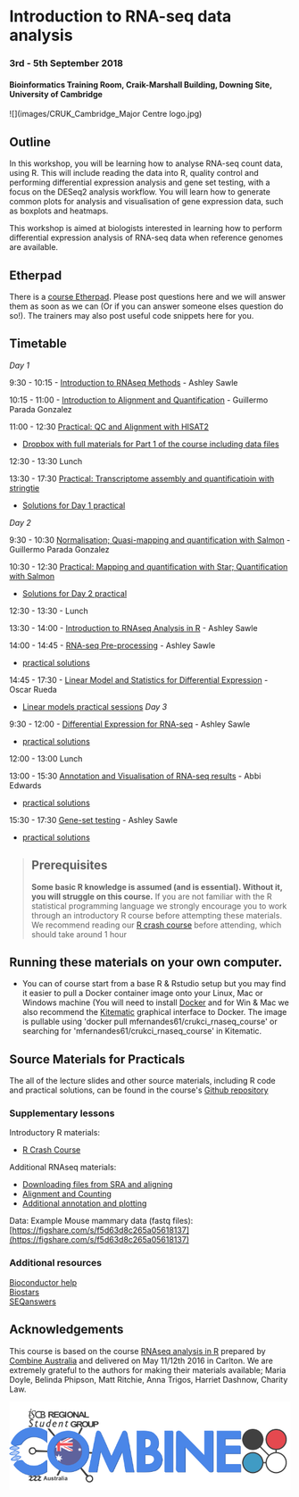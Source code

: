 # Introduction to RNA-seq data analysis 
### 3rd - 5th September 2018
#### Bioinformatics Training Room, Craik-Marshall Building, Downing Site, University of Cambridge

![](images/CRUK_Cambridge_Major Centre logo.jpg)


## Outline

In this workshop, you will be learning how to analyse RNA-seq count data, using R. This will include reading the data into R, quality control and performing differential expression analysis and gene set testing, with a focus on the DESeq2 analysis workflow. You will learn how to generate common plots for analysis and visualisation of gene expression data, such as boxplots and heatmaps. 

This workshop is aimed at biologists interested in learning how to perform differential expression analysis of RNA-seq data when reference genomes are available. 

## Etherpad

There is a [course Etherpad](https://tinyurl.com/RNAseq092018). Please post questions here and we will answer them as soon as we can (Or if you can answer someone elses question do so!). The trainers may also post useful code snippets here for you.

## Timetable

_Day 1_

9:30 - 10:15 - [Introduction to RNAseq Methods](slides/Day1_Lecture.pptx) - Ashley Sawle

10:15 - 11:00 - [Introduction to Alignment and Quantification](slides/Day1_Lecture.pptx) - Guillermo Parada Gonzalez

11:00 - 12:30 [Practical: QC and Alignment with HISAT2](slides/DAY_1.pdf)
- [Dropbox with full materials for Part 1 of the course including data files](https://www.dropbox.com/sh/rb03yhfqixvbcn5/AADqyJXECPbcZdyIUXw6yQEia?dl=0)

12:30 - 13:30 Lunch

13:30 - 17:30 [Practical: Transcriptome assembly and quantificatioin with stringtie](slides/DAY_1.pdf#page=11)
- [Solutions for Day 1 practical](slides/DAY1answers.txt)

_Day 2_

9:30 - 10:30 [Normalisation; Quasi-mapping and quantification with Salmon](slides/Day2_Lecture.pptx) - Guillermo Parada Gonzalez 

10:30 - 12:30 [Practical: Mapping and quantification with Star; Quantification with Salmon](slides/DAY_2.pdf)
- [Solutions for Day 2 practical](slides/DAY2answers.txt)

12:30 - 13:30 - Lunch

13:30 - 14:00 - [Introduction to RNAseq Analysis in R](html/00_Introduction_to_RNAseq_Analysis.html) - Ashley Sawle

14:00 - 14:45 - [RNA-seq Pre-processing](html/02_Preprocessing_Data.nb.html) - Ashley Sawle  
- [practical solutions](Course_Materials/solutions/02_Preprocessing_Data.Solutions.nb.html)

14:45 - 17:30 - [Linear Model and Statistics for Differential Expression](slides/LinearModels.pdf) - Oscar Rueda
 - [Linear models practical sessions](html/03_Linear_Models.nb.html)
_Day 3_

9:30 - 12:00 - [Differential Expression for RNA-seq](html/04_DE_analysis_with_DESeq2.nb.html) - Ashley Sawle
- [practical solutions](Course_Materials/solutions/04_DE_analysis.Solutions.nb.html)

12:00 - 13:00 Lunch

13:00 - 15:30 [Annotation and Visualisation of RNA-seq results](html/05_Annotation_and_Visualisation.nb.html) - Abbi Edwards  
- [practical solutions](Course_Materials/solutions/05_Annotation_and_Visualisation.Solutions.nb.html)

15:30 - 17:30 [Gene-set testing](html/06_Gene_set_testing.nb.html) - Ashley Sawle  
- [practical solutions](Course_Materials/solutions/06_Gene_set_testing.Solutions.nb.html)

> ## Prerequisites
>
> __**Some basic R knowledge is assumed (and is essential). Without it, you will struggle on this course.**__ 
> If you are not familiar with the R statistical programming language we
> strongly encourage you to work through an introductory R course before
> attempting these materials.
> We recommend reading our [R crash course](https://bioinformatics-core-shared-training.github.io/r-crash-course/)
> before attending, which should take around 1 hour
>

## Running these materials on your own computer.
- You can of course start from a base R & Rstudio setup but you may find it easier to pull a Docker
container image onto your Linux, Mac or Windows machine (You will need to install [Docker](https://www.docker.com/community-edition) and for Win & Mac we also recommend the [Kitematic](https://github.com/docker/kitematic ) graphical interface to Docker. The image is pullable using 'docker pull mfernandes61/crukci_rnaseq_course'
or searching for 'mfernandes61/crukci_rnaseq_course' in Kitematic.

## Source Materials for Practicals

The all of the lecture slides and other source materials, including R code and 
practical solutions, can be found in the course's [Github 
repository](https://github.com/bioinformatics-core-shared-training/RNAseq_September_2018)

### Supplementary lessons

Introductory R materials:

- [R Crash Course](https://bioinformatics-core-shared-training.github.io/r-crash-course/)

Additional RNAseq materials:

- [Downloading files from SRA and aligning](Supplementary_Materials/S1_Getting_raw_reads_from_SRA.html)
- [Alignment and Counting](Supplementary_Materials/S2_Read_Counts_with_Subread.html)
- [Additional annotation and plotting](Supplementary_Materials/S3_Annotation_and_Visualisation.html)

Data: Example Mouse mammary data (fastq files): 
	[https://figshare.com/s/f5d63d8c265a05618137](https://figshare.com/s/f5d63d8c265a05618137)

### Additional resources

[Bioconductor help](https://www.bioconductor.org/help/)  
[Biostars](https://www.biostars.org/)  
[SEQanswers](http://seqanswers.com/)  

## Acknowledgements

This course is based on the course [RNAseq analysis in R](http://combine-australia.github.io/2016-05-11-RNAseq/) prepared by [Combine Australia](https://combine.org.au/) and delivered on May 11/12th 2016 in Carlton. We are extremely grateful to the authors for making their materials available; Maria Doyle, Belinda Phipson, Matt Ritchie, Anna Trigos, Harriet Dashnow, Charity Law.

![](images/combine_banner_small.png)
